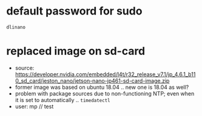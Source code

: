 # default password for sudo
`dlinano`

# replaced image on sd-card
* source: https://developer.nvidia.com/embedded/l4t/r32_release_v7.1/jp_4.6.1_b110_sd_card/jeston_nano/jetson-nano-jp461-sd-card-image.zip
* former image was based on ubuntu 18.04 .. new one is 18.04 as well?
* problem with package sources due to non-functioning NTP; even when it is set to automatically .. `timedatectl`
* user: mp // test
